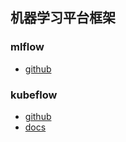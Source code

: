 ## 机器学习平台框架

### mlflow
- [github](https://github.com/mlflow/mlflow)

### kubeflow
- [github](https://github.com/kubeflow/kubeflow)
- [docs](https://www.kubeflow.org/docs/)